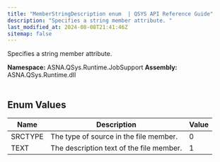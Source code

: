 ```yaml
---
title: "MemberStringDescription enum  | QSYS API Reference Guide"
description: "Specifies a string member attribute. "
last_modified_at: 2024-08-08T21:41:46Z
sitemap: false
---
```


Specifies a string member attribute.

**Namespace:** ASNA.QSys.Runtime.JobSupport
**Assembly:** ASNA.QSys.Runtime.dll
<br>
<br>

## Enum Values

| Name | Description | Value
| --- | --- | --- 
| SRCTYPE | The type of source in the file member. | 0 |
| TEXT | The description text of the file member. | 1 |

